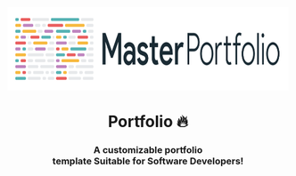<p align="center"> 
    <img src="images/masterportfolio-banner-light.png" align="center" height="150"></img>
</p>
<h1 align="center"> Portfolio 🔥 </h1> 
<h3 align="center"> A customizable portfolio <br /> template Suitable for Software Developers! </h3>